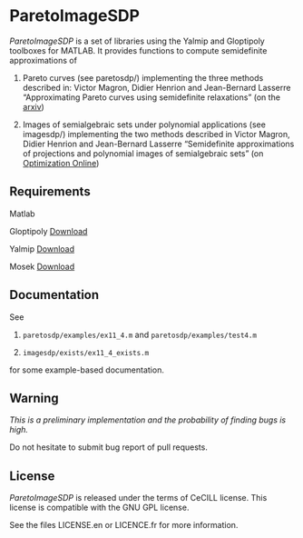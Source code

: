 ParetoImageSDP
==============

*ParetoImageSDP* is a set of libraries using the Yalmip and Gloptipoly toolboxes for MATLAB.
It provides functions to compute semidefinite approximations of 

1) Pareto curves (see paretosdp/) implementing the three methods described in:
Victor Magron, Didier Henrion and Jean-Bernard Lasserre “Approximating Pareto curves using semidefinite relaxations”
(on the [arxiv](http://arxiv.org/abs/1403.5899))

2) Images of semialgebraic sets under polynomial applications (see imagesdp/) implementing the two methods described in 
Victor Magron, Didier Henrion and Jean-Bernard Lasserre “Semidefinite approximations of projections and polynomial images of semialgebraic sets”
(on [Optimization Online](http://www.optimization-online.org/DB_HTML/2014/10/4606.html))


Requirements
------------

Matlab

Gloptipoly [Download](http://homepages.laas.fr/henrion/software/gloptipoly3)

Yalmip     [Download](http://users.isy.liu.se/johanl/yalmip/pmwiki.php?n=Main.Download)

Mosek      [Download](https://mosek.com/resources/downloads)


Documentation
-------------

See 

1) `paretosdp/examples/ex11_4.m` and `paretosdp/examples/test4.m`

2) `imagesdp/exists/ex11_4_exists.m`

for some example-based documentation.


Warning
-------

*This is a preliminary implementation and the probability of finding bugs is high.*

Do not hesitate to submit bug report of pull requests.


License
-------

*ParetoImageSDP* is released under the terms of CeCILL license.
This license is compatible with the GNU GPL license.

See the files LICENSE.en or LICENCE.fr for more information.




